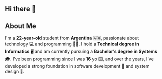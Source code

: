 ## Hi there 👋

## About Me
 I'm a **22-year-old** student from **Argentina** 🇦🇷, passionate about technology 💻 and programming 👨‍💻. 
 I hold a **Technical degree in Informatics** 🖥️ and am currently pursuing a **Bachelor’s degree in Systems** 🎓.
 I've been programming since I was **16** yo ⌨️, and over the years, I've developed a strong foundation in software development 🔧 and system design 🧩.

